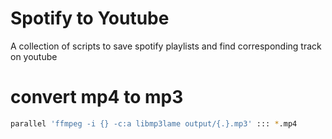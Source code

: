# Spotify to Youtube
A collection of scripts to save spotify playlists and find corresponding track on youtube

# convert mp4 to mp3

```bash
parallel 'ffmpeg -i {} -c:a libmp3lame output/{.}.mp3' ::: *.mp4
```
